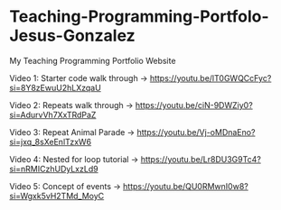# Teaching-Programming-Portfolo-Jesus-Gonzalez
My Teaching Programming Portfolio Website

Video 1: Starter code walk through -> https://youtu.be/lT0GWQCcFyc?si=8Y8zEwuU2hLXzqaU

Video 2: Repeats walk through -> https://youtu.be/ciN-9DWZiy0?si=AdurvVh7XxTRdPaZ

Video 3: Repeat Animal Parade -> https://youtu.be/Vj-oMDnaEno?si=jxq_8sXeEnlTzxW6

Video 4: Nested for loop tutorial -> https://youtu.be/Lr8DU3G9Tc4?si=nRMICzhUDyLxzLd9

Video 5: Concept of events -> https://youtu.be/QU0RMwnI0w8?si=Wgxk5vH2TMd_MoyC
